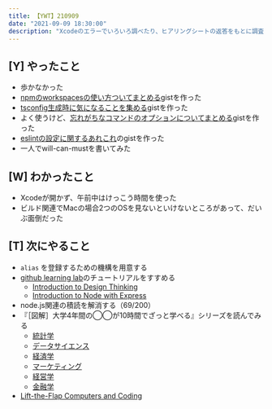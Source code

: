 ```yaml
---
title: 【YWT】210909
date: "2021-09-09 18:30:00"
description: "Xcodeのエラーでいろいろ調べたり、ヒアリングシートの返答をもとに調査をしたりした"
---
```


## [Y] やったこと

- 歩かなかった
- [npmのworkspacesの使い方ついてまとめる](https://gist.github.com/LeeDDHH/2fb2959ddeb5564ca157605f7830a24a)gistを作った
- [tsconfig生成時に気になることを集める](https://gist.github.com/LeeDDHH/e0eb75f87f48cd5c5a613a692c66ac78)gistを作った
- よく使うけど、[忘れがちなコマンドのオプションについてまとめる](https://gist.github.com/LeeDDHH/84854b62f13a16922084ecd52ac06805)gistを作った
- [eslintの設定に関するあれこれ](https://gist.github.com/LeeDDHH/61fd4077ba50c677583062565b039fa0)のgistを作った
- 一人でwill-can-mustを書いてみた

## [W] わかったこと

- Xcodeが開かず、午前中はけっこう時間を使った
- ビルド関連でMacの場合2つのOSを見ないといけないところがあって、だいぶ面倒だった

## [T] 次にやること

- `alias` を登録するための機構を用意する
- [github learning lab](https://lab.github.com/githubtraining)のチュートリアルをすすめる
  - [Introduction to Design Thinking](https://lab.github.com/githubtraining/introduction-to-design-thinking)
  - [Introduction to Node with Express](https://lab.github.com/everydeveloper/introduction-to-node-with-express)
- node.js関連の積読を解消する（69/200）
- 『［図解］大学4年間の◯◯が10時間でざっと学べる』シリーズを読んでみる
  - [統計学](https://www.amazon.co.jp/dp/B07PXB4NN9)
  - [データサイエンス](https://www.amazon.co.jp/dp/B07XNW3TQM)
  - [経済学](https://www.amazon.co.jp/dp/B01KNLFHH6)
  - [マーケティング](https://www.amazon.co.jp/dp/B07BNC2SV3)
  - [経営学](https://www.amazon.co.jp/dp/B071SKDF3L)
  - [金融学](https://www.amazon.co.jp/dp/B07BB6Z7FW)
- [Lift-the-Flap Computers and Coding](https://www.amazon.co.jp/dp/1409591514)

<!-- https://twitter.com/camomile_cafe/status/1435901899425730567?s=20 -->
